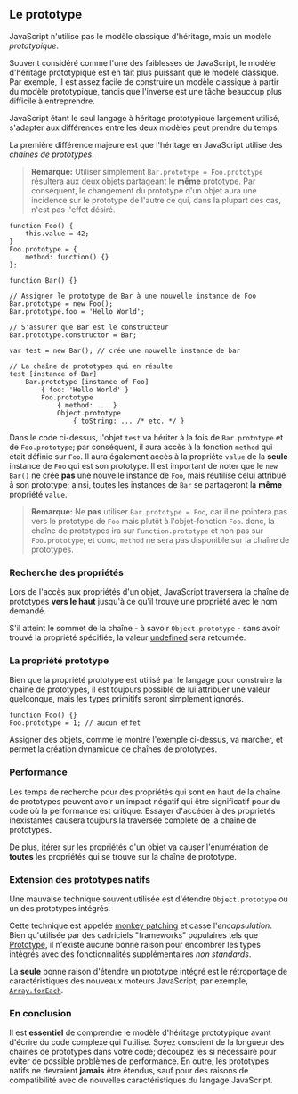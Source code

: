 ## Le prototype

JavaScript n'utilise pas le modèle classique d'héritage, mais un modèle *prototypique*.

Souvent considéré comme l'une des faiblesses de JavaScript, le modèle d'héritage prototypique est en fait plus puissant que le modèle classique. Par exemple, il est assez facile de construire un modèle classique à partir du modèle prototypique, tandis que l'inverse est une tâche beaucoup plus difficile à entreprendre.

JavaScript étant le seul langage à héritage prototypique largement utilisé, s'adapter aux différences entre les deux modèles peut prendre du temps.

La première différence majeure est que l'héritage en JavaScript utilise des *chaînes de prototypes*.

> **Remarque:** Utiliser simplement `Bar.prototype = Foo.prototype` résultera aux deux objets
> partageant le **même** prototype. Par conséquent, le changement du prototype d'un objet aura une 
> incidence sur le prototype de l'autre ce qui, dans la plupart des cas, n'est pas l'effet désiré.

    function Foo() {
        this.value = 42;
    }
    Foo.prototype = {
        method: function() {}
    };
    
    function Bar() {}
    
    // Assigner le prototype de Bar à une nouvelle instance de Foo
    Bar.prototype = new Foo();
    Bar.prototype.foo = 'Hello World';
    
    // S'assurer que Bar est le constructeur
    Bar.prototype.constructor = Bar;
    
    var test = new Bar(); // crée une nouvelle instance de bar
    
    // La chaîne de prototypes qui en résulte
    test [instance of Bar]
        Bar.prototype [instance of Foo]
            { foo: 'Hello World' }
            Foo.prototype
                { method: ... }
                Object.prototype
                    { toString: ... /* etc. */ }

Dans le code ci-dessus, l'objet `test` va hériter à la fois de `Bar.prototype` et de `Foo.prototype`; par conséquent, il aura accès à la fonction `method` qui était définie sur `Foo`. Il aura également accès à la propriété `value` de la **seule** instance de `Foo` qui est son prototype. Il est important de noter que le `new Bar()` ne crée **pas** une nouvelle instance de `Foo`, mais réutilise celui attribué à son prototype; ainsi, toutes les instances de `Bar` se partageront la **même** propriété `value`.

> **Remarque:** Ne **pas** utiliser `Bar.prototype = Foo`, car il ne pointera pas vers
> le prototype de `Foo` mais plutôt à l'objet-fonction `Foo`. donc, la
> chaîne de prototypes ira sur `Function.prototype` et non pas sur `Foo.prototype`;
> et donc, `method` ne sera pas disponible sur la chaîne de prototypes.

### Recherche des propriétés

Lors de l'accès aux propriétés d'un objet, JavaScript traversera la chaîne de prototypes **vers le haut** jusqu'à ce qu'il trouve une propriété avec le nom demandé.

S'il atteint le sommet de la chaîne - à savoir `Object.prototype` - sans avoir trouvé la propriété spécifiée, la valeur [undefined](#core.undefined) sera retournée.

### La propriété prototype

Bien que la propriété prototype est utilisé par le langage pour construire la chaîne de prototypes, il est toujours possible de lui attribuer une valeur quelconque, mais les types primitifs seront simplement ignorés.

    function Foo() {}
    Foo.prototype = 1; // aucun effet

Assigner des objets, comme le montre l'exemple ci-dessus, va marcher, et permet la création dynamique de chaînes de prototypes.

### Performance

Les temps de recherche pour des propriétés qui sont en haut de la chaîne de prototypes peuvent avoir un impact négatif qui être significatif pour du code où la performance est critique. Essayer d'accéder à des propriétés inexistantes causera toujours la traversée complète de la chaîne de prototypes.

De plus, [itérer](#object.forinloop) sur les propriétés d'un objet va causer l'énumération de **toutes** les propriétés qui se trouve sur la chaîne de prototype.

### Extension des prototypes natifs

Une mauvaise technique souvent utilisée est d'étendre `Object.prototype` ou un des prototypes intégrés.

Cette technique est appelée [monkey patching][1] et casse l'*encapsulation*. Bien qu'utilisée par des cadriciels "frameworks" populaires tels que [Prototype][2], il n'existe aucune bonne raison pour encombrer les types intégrés avec des fonctionnalités supplémentaires *non standards*.

La **seule** bonne raison d'étendre un prototype intégré est le rétroportage de caractéristiques des nouveaux moteurs JavaScript; par exemple, [`Array.forEach`][3].

### En conclusion

Il est **essentiel** de comprendre le modèle d'héritage prototypique avant d'écrire du code complexe qui l'utilise. Soyez conscient de la longueur des chaînes de prototypes dans votre code; découpez les si nécessaire pour éviter de possible problèmes de performance. En outre, les prototypes natifs ne devraient **jamais** être étendus, sauf pour des raisons de compatibilité avec de nouvelles caractéristiques du langage JavaScript.

[1]: http://en.wikipedia.org/wiki/Monkey_patch
[2]: http://prototypejs.org/
[3]: https://developer.mozilla.org/en/JavaScript/Reference/Global_Objects/Array/forEach


